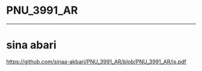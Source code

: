 # PNU_3991_AR
--------------
# sina abari
https://github.com/sinaa-akbari/PNU_3991_AR/blob/PNU_3991_AR/js.pdf
